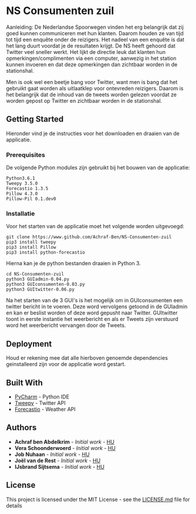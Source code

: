 # NS Consumenten zuil

Aanleiding:
De Nederlandse Spoorwegen vinden het erg belangrijk dat zij goed kunnen communiceren met hun
klanten. Daarom houden ze van tijd tot tijd een enquête onder de reizigers. Het nadeel van een
enquête is dat het lang duurt voordat je de resultaten krijgt. De NS heeft gehoord dat Twitter veel
sneller werkt. Het lijkt de directie leuk dat klanten hun opmerkingen/complimenten via een
computer, aanwezig in het station kunnen invoeren en dat deze opmerkingen dan zichtbaar worden
in de stationshal.

Men is ook wel een beetje bang voor Twitter, want men is bang dat het gebruikt gaat worden als
uitlaatklep voor ontevreden reizigers. Daarom is het belangrijk dat de inhoud van de tweets worden
gelezen voordat ze worden gepost op Twitter en zichtbaar worden in de stationshal.

## Getting Started

Hieronder vind je de instructies voor het downloaden en draaien van de applicatie. 

### Prerequisites

De volgende Python modules zijn gebruikt bij het bouwen van de applicatie:

```
Python3.6.1
Tweepy 3.5.0
Forecastio 1.3.5
Pillow 4.3.0
Pillow-Pil 0.1.dev0
```

### Installatie

Voor het starten van de applicatie moet het volgende worden uitgevoegd:

```
git clone https://www.github.com/Achraf-Ben/NS-Consumenten-zuil
pip3 install tweepy
pip3 install Pillow
pip3 install python-forecastio
```

Hierna kan je de python bestanden draaien in Python 3. 

```
cd NS-Consumenten-zuil 
python3 GUIadmin-0.04.py
python3 GUIconsumenten-0.03.py
python3 GUItwitter-0.06.py
```

Na het starten van de 3 GUI's is het mogelijk om in GUIconsumenten een twitter bericht in te voeren. 
Deze word vervolgens getoond in de GUIadmin en kan er beslist worden of deze word gepusht naar Twitter. 
GUItwitter toont in eerste instantie het weerbericht en als er Tweets zijn verstuurd word het weerbericht vervangen door de Tweets. 


## Deployment

Houd er rekening mee dat alle hierboven genoemde dependencies geinstalleerd zijn voor de applicatie word gestart.

## Built With

* [PyCharm](https://www.jetbrains.com/pycharm/) - Python IDE
* [Tweepy](https://github.com/tweepy/tweepy) - Twitter API
* [Forecastio](https://pypi.python.org/pypi/python-forecastio/) - Weather API

## Authors

* **Achraf ben Abdelkrim** - *Initial work* - [HU](https://github.com/Achraf-Ben)
* **Vera Schoonderwoerd** - *Initial work* - [HU](https://github.com/vera98x)
* **Job Nuhaan** - *Initial work* - [HU](https://github.com/jnuhaan)
* **Joël van de Rest** - *Initial work* - [HU](https://github.com/JoelvandeRest)
* **IJsbrand Sijtsema** - *Initial work* - [HU](https://github.com/IcefireSijtsema) 

## License

This project is licensed under the MIT License - see the [LICENSE.md](LICENSE.md) file for details
